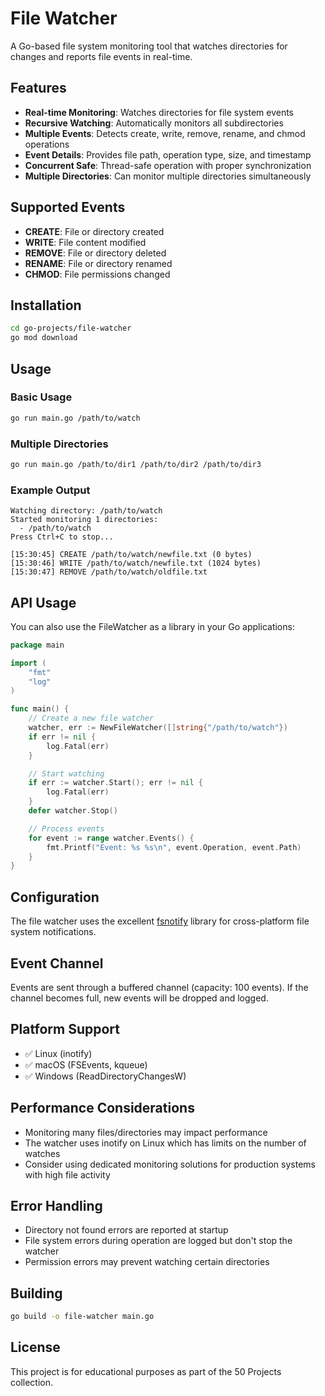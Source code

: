 # File Watcher

A Go-based file system monitoring tool that watches directories for changes and reports file events in real-time.

## Features

- **Real-time Monitoring**: Watches directories for file system events
- **Recursive Watching**: Automatically monitors all subdirectories
- **Multiple Events**: Detects create, write, remove, rename, and chmod operations
- **Event Details**: Provides file path, operation type, size, and timestamp
- **Concurrent Safe**: Thread-safe operation with proper synchronization
- **Multiple Directories**: Can monitor multiple directories simultaneously

## Supported Events

- **CREATE**: File or directory created
- **WRITE**: File content modified
- **REMOVE**: File or directory deleted
- **RENAME**: File or directory renamed
- **CHMOD**: File permissions changed

## Installation

```bash
cd go-projects/file-watcher
go mod download
```

## Usage

### Basic Usage
```bash
go run main.go /path/to/watch
```

### Multiple Directories
```bash
go run main.go /path/to/dir1 /path/to/dir2 /path/to/dir3
```

### Example Output
```
Watching directory: /path/to/watch
Started monitoring 1 directories:
  - /path/to/watch
Press Ctrl+C to stop...

[15:30:45] CREATE /path/to/watch/newfile.txt (0 bytes)
[15:30:46] WRITE /path/to/watch/newfile.txt (1024 bytes)
[15:30:47] REMOVE /path/to/watch/oldfile.txt
```

## API Usage

You can also use the FileWatcher as a library in your Go applications:

```go
package main

import (
    "fmt"
    "log"
)

func main() {
    // Create a new file watcher
    watcher, err := NewFileWatcher([]string{"/path/to/watch"})
    if err != nil {
        log.Fatal(err)
    }

    // Start watching
    if err := watcher.Start(); err != nil {
        log.Fatal(err)
    }
    defer watcher.Stop()

    // Process events
    for event := range watcher.Events() {
        fmt.Printf("Event: %s %s\n", event.Operation, event.Path)
    }
}
```

## Configuration

The file watcher uses the excellent [fsnotify](https://github.com/fsnotify/fsnotify) library for cross-platform file system notifications.

## Event Channel

Events are sent through a buffered channel (capacity: 100 events). If the channel becomes full, new events will be dropped and logged.

## Platform Support

- ✅ Linux (inotify)
- ✅ macOS (FSEvents, kqueue)
- ✅ Windows (ReadDirectoryChangesW)

## Performance Considerations

- Monitoring many files/directories may impact performance
- The watcher uses inotify on Linux which has limits on the number of watches
- Consider using dedicated monitoring solutions for production systems with high file activity

## Error Handling

- Directory not found errors are reported at startup
- File system errors during operation are logged but don't stop the watcher
- Permission errors may prevent watching certain directories

## Building

```bash
go build -o file-watcher main.go
```

## License

This project is for educational purposes as part of the 50 Projects collection.

